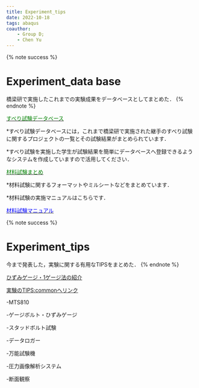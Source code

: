 ```yaml
---
title: Experiment_tips
date: 2022-10-18 
tags: abaqus
coauthor:
    - Group D;
    - Chen Yu
---
```


{% note success %}
# Experiment_data base
<i class="fa-solid fa-file"></i> 橋梁研で実施したこれまでの実験成果をデータベースとしてまとめた．
{% endnote %}

[<font color="Green">すべり試験データベース</font>](http://10.108.51.13:5000/index.cgi?launchApp=SYNO.SDS.App.FileStation3.Instance&launchParam=openfile%3D%252Fcommon%252F%25E4%25BE%25BF%25E5%2588%25A9%25E3%2582%25B0%25E3%2583%2583%25E3%2582%25BA%252F01.%25E5%25AE%259F%25E9%25A8%2593%252F%25E3%2581%2599%25E3%2581%25B9%25E3%2582%258A%25E8%25A9%25A6%25E9%25A8%2593%25E3%2583%2587%25E3%2583%25BC%25E3%2582%25BF%25E3%2583%2599%25E3%2583%25BC%25E3%2582%25B9%252F)

*すべり試験データベースには，これまで橋梁研で実施された継手のすべり試験に関するプロジェクトの一覧とその試験結果がまとめられています．

*すべり試験を実施した学生が試験結果を簡単にデータベースへ登録できるようなシステムを作成していますので活用してください．

[<font color="Green">材料試験まとめ</font>](http://10.108.51.13:5000/index.cgi?launchApp=SYNO.SDS.App.FileStation3.Instance&launchParam=openfile%3D%252Fcommon%252F%25E4%25BE%25BF%25E5%2588%25A9%25E3%2582%25B0%25E3%2583%2583%25E3%2582%25BA%252F01.%25E5%25AE%259F%25E9%25A8%2593%252F%25E6%259D%2590%25E6%2596%2599%25E8%25A9%25A6%25E9%25A8%2593%25E3%2581%25BE%25E3%2581%25A8%25E3%2582%2581%252F)

*材料試験に関するフォーマットやミルシートなどをまとめています．

*材料試験の実施マニュアルはこちらです．

<i class="fa-solid fa-arrow-right"></i>[<font color="Blue">材料試験マニュアル</font>](http://10.108.51.13:5000/index.cgi?launchApp=SYNO.SDS.App.FileStation3.Instance&launchParam=openfile%3D%252Fcommon%252F%25E4%25BE%25BF%25E5%2588%25A9%25E3%2582%25B0%25E3%2583%2583%25E3%2582%25BA%252F01.%25E5%25AE%259F%25E9%25A8%2593%252F%25E2%2598%2585%25E5%25AE%259F%25E9%25A8%2593%25E3%2582%25AA%25E3%2583%25AA%25E3%2582%25A8%25E3%2583%25B3%25E3%2583%2586%25E3%2583%25BC%25E3%2582%25B7%25E3%2583%25A7%25E3%2583%25B3%25E8%25B3%2587%25E6%2596%2599%25E2%2598%2585%252F)

{% note success %}
# Experiment_tips
<i class="fa-solid fa-lightbulb"></i> 今まで発表した，実験に関する有用なTIPSをまとめた．
{% endnote %}

[ひずみゲージ・1ゲージ法の紹介](./straingaue.html)

[実験のTIPS:commonへリンク](http://10.108.51.13:5000/index.cgi?launchApp=SYNO.SDS.App.FileStation3.Instance&launchParam=openfile%3D%252Fcommon%252F%25E4%25BE%25BF%25E5%2588%25A9%25E3%2582%25B0%25E3%2583%2583%25E3%2582%25BA%252F04.%25E3%2581%258A%25E5%25BD%25B9%25E7%25AB%258B%25E3%2581%25A1%25E6%2583%2585%25E5%25A0%25B1%252F%25E5%25AE%259F%25E9%25A8%2593%252F)

-MTS810

-ゲージボルト・ひずみゲージ

-スタッドボルト試験

-データロガー

-万能試験機

-圧力画像解析システム

-断面観察



